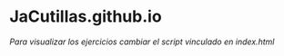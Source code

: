 # JaCutillas.github.io



_Para visualizar los ejercicios cambiar el script vinculado en index.html_
